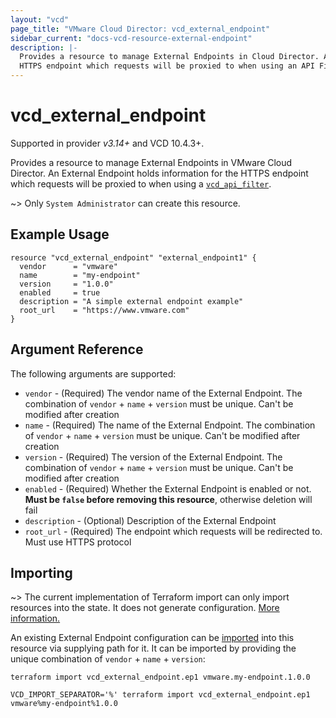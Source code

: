 ```yaml
---
layout: "vcd"
page_title: "VMware Cloud Director: vcd_external_endpoint"
sidebar_current: "docs-vcd-resource-external-endpoint"
description: |-
  Provides a resource to manage External Endpoints in Cloud Director. An External Endpoint holds information for the
  HTTPS endpoint which requests will be proxied to when using an API Filter.
---
```


# vcd\_external\_endpoint

Supported in provider *v3.14+* and VCD 10.4.3+.

Provides a resource to manage External Endpoints in VMware Cloud Director. An External Endpoint holds information for the
HTTPS endpoint which requests will be proxied to when using a [`vcd_api_filter`](/providers/vmware/vcd/latest/docs/resources/api_filter).

~> Only `System Administrator` can create this resource.

## Example Usage

```hcl
resource "vcd_external_endpoint" "external_endpoint1" {
  vendor      = "vmware"
  name        = "my-endpoint"
  version     = "1.0.0"
  enabled     = true
  description = "A simple external endpoint example"
  root_url    = "https://www.vmware.com"
}
```

## Argument Reference

The following arguments are supported:

* `vendor` - (Required) The vendor name of the External Endpoint. The combination of `vendor` + `name` + `version` must be unique. Can't be modified after creation
* `name` - (Required) The name of the External Endpoint. The combination of `vendor` + `name` + `version` must be unique. Can't be modified after creation
* `version` - (Required) The version of the External Endpoint. The combination of `vendor` + `name` + `version` must be unique. Can't be modified after creation
* `enabled` - (Required) Whether the External Endpoint is enabled or not. **Must be `false` before removing this resource**, otherwise deletion will fail
* `description` - (Optional) Description of the External Endpoint
* `root_url` - (Required) The endpoint which requests will be redirected to. Must use HTTPS protocol

## Importing

~> The current implementation of Terraform import can only import resources into the state.
It does not generate configuration. [More information.](https://www.terraform.io/docs/import/)

An existing External Endpoint configuration can be [imported][docs-import] into this resource via
supplying path for it. It can be imported by providing the unique combination of `vendor` + `name` + `version`:

```shell
terraform import vcd_external_endpoint.ep1 vmware.my-endpoint.1.0.0
```

```shell
VCD_IMPORT_SEPARATOR='%' terraform import vcd_external_endpoint.ep1 vmware%my-endpoint%1.0.0
```

[docs-import]: https://www.terraform.io/docs/import/